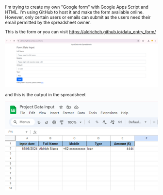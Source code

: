 I'm trying to create my own "Google form" with Google Apps Script and HTML. I'm using GitHub to host it and make the form available online. However, only certain users or emails can submit as the users need their email permitted by the spreadsheet owner.

This is the form or you can visit https://aldrichch.github.io/data_entry_form/

<div align="center">
  <img src="./form_screenshot.png" alt="Form Screenshot" width="750">
</div>



and this is the output in the spreadsheet
<div align="center">
  <img src="./output_spreadsheets.png" alt="Form Screenshot" width="700">
</div>
